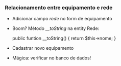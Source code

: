 ### Relacionamento entre equipamento e rede 

 - Adicionar campo *rede* no form de equipamento
 - Boom? Método *__toString* na entity Rede:

    public funtion __toString()
    {
        return $this->nome;
    }

 - Cadastrar novo equipamento
 - Mágica: verificar no banco de dados!
